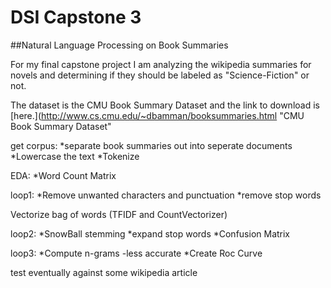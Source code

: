# DSI Capstone 3
##Natural Language Processing on Book Summaries

For my final capstone project I am analyzing the wikipedia summaries for novels and determining if they should be labeled as "Science-Fiction" or not.

The dataset is the CMU Book Summary Dataset and the link to download is [here.](http://www.cs.cmu.edu/~dbamman/booksummaries.html "CMU Book Summary Dataset"

get corpus:
  *separate book summaries out into seperate documents
  *Lowercase the text
  *Tokenize

EDA:
  *Word Count Matrix

loop1:
  *Remove unwanted characters and punctuation
  *remove stop words

Vectorize bag of words (TFIDF and CountVectorizer)

loop2:
  *SnowBall stemming
  *expand stop words
  *Confusion Matrix
  
loop3:
  *Compute n-grams
   -less accurate
  *Create Roc Curve
  
test eventually against some wikipedia article
